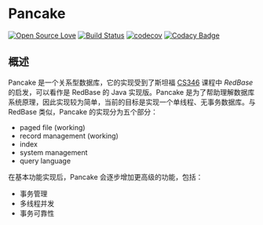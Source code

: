 # Pancake

[![Open Source Love](https://badges.frapsoft.com/os/gpl/gpl.svg?v=102)](https://github.com/ellerbrock/open-source-badge/)
[![Build Status](https://travis-ci.org/nettee/pancake.svg?branch=master)](https://travis-ci.org/nettee/pancake)
[![codecov](https://codecov.io/gh/nettee/pancake/branch/master/graph/badge.svg)](https://codecov.io/gh/nettee/pancake)
[![Codacy Badge](https://api.codacy.com/project/badge/Grade/d2bd8c967b8e4acdb6afde84e7f683ab)](https://www.codacy.com/app/nettee/pancake?utm_source=github.com&amp;utm_medium=referral&amp;utm_content=nettee/pancake&amp;utm_campaign=Badge_Grade)

## 概述

Pancake 是一个关系型数据库，它的实现受到了斯坦福 [CS346][cs346] 课程中 _RedBase_ 的启发，可以看作是 RedBase 的 Java 实现版。Pancake 是为了帮助理解数据库系统原理，因此实现较为简单，当前的目标是实现一个单线程、无事务数据库。与 RedBase 类似，Pancake 的实现分为五个部分：

[cs346]: https://web.stanford.edu/class/cs346/2015/

+ paged file (working)
+ record management (working)
+ index
+ system management
+ query language

在基本功能实现后，Pancake 会逐步增加更高级的功能，包括：

+ 事务管理
+ 多线程并发
+ 事务可靠性

